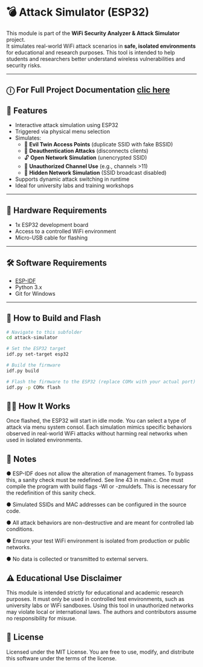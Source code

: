 # 💣 Attack Simulator (ESP32)

This module is part of the **WiFi Security Analyzer & Attack Simulator** project.  
It simulates real-world WiFi attack scenarios in **safe, isolated environments** for educational and research purposes. This tool is intended to help students and researchers better understand wireless vulnerabilities and security risks.

---
## ⓘ For Full Project Documentation  [clic here](../doc/index.md)

## 🎯 Features

- Interactive attack simulation using ESP32
- Triggered via physical menu selection
- Simulates:
  - 📡 **Evil Twin Access Points** (duplicate SSID with fake BSSID)
  - 🔄 **Deauthentication Attacks** (disconnects clients)
  - 🔓 **Open Network Simulation** (unencrypted SSID)
  - 📶 **Unauthorized Channel Use** (e.g., channels >11)
  - 🙈 **Hidden Network Simulation** (SSID broadcast disabled)
- Supports dynamic attack switching in runtime
- Ideal for university labs and training workshops

---

## 🧰 Hardware Requirements

- 1x ESP32 development board  
- Access to a controlled WiFi environment  
- Micro-USB cable for flashing  

---

## 🛠️ Software Requirements

- [ESP-IDF](https://docs.espressif.com/projects/esp-idf/en/latest/esp32/get-started/)
- Python 3.x
- Git for Windows

---

## 🚀 How to Build and Flash

```bash
# Navigate to this subfolder
cd attack-simulator

# Set the ESP32 target
idf.py set-target esp32

# Build the firmware
idf.py build

# Flash the firmware to the ESP32 (replace COMx with your actual port)
idf.py -p COMx flash
````` 
## 🧑‍🏫 How It Works
Once flashed, the ESP32 will start in idle mode. You can select a type of attack via menu system consol.
Each simulation mimics specific behaviors observed in real-world WiFi attacks without harming real networks when used in isolated environments.

## 📌 Notes
● ESP-IDF does not allow the alteration of management frames. To bypass this, a sanity check must be redefined. See line 43 in main.c. One must compile the program with build flags -Wl or -zmuldefs. This is necessary for the redefinition of this sanity check.

● Simulated SSIDs and MAC addresses can be configured in the source code.

● All attack behaviors are non-destructive and are meant for controlled lab conditions.

● Ensure your test WiFi environment is isolated from production or public networks.

● No data is collected or transmitted to external servers.

## ⚠️ Educational Use Disclaimer
This module is intended strictly for educational and academic research purposes.
It must only be used in controlled test environments, such as university labs or WiFi sandboxes.
Using this tool in unauthorized networks may violate local or international laws.
The authors and contributors assume no responsibility for misuse.

## 📜 License
Licensed under the MIT License.
You are free to use, modify, and distribute this software under the terms of the license.
